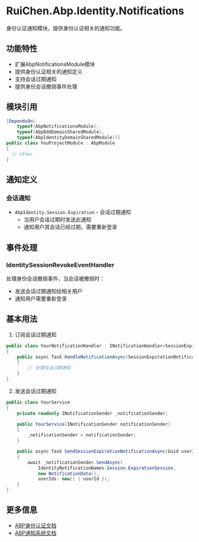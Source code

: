 # RuiChen.Abp.Identity.Notifications

身份认证通知模块，提供身份认证相关的通知功能。

## 功能特性

* 扩展AbpNotificationsModule模块
* 提供身份认证相关的通知定义
* 支持会话过期通知
* 提供身份会话撤销事件处理

## 模块引用

```csharp
[DependsOn(
    typeof(AbpNotificationsModule),
    typeof(AbpDddDomainSharedModule),
    typeof(AbpIdentityDomainSharedModule))]
public class YouProjectModule : AbpModule
{
  // other
}
```

## 通知定义

### 会话通知

* `AbpIdentity.Session.Expiration` - 会话过期通知
  * 当用户会话过期时发送此通知
  * 通知用户其会话已经过期，需要重新登录

## 事件处理

### IdentitySessionRevokeEventHandler

处理身份会话撤销事件，当会话被撤销时：
* 发送会话过期通知给相关用户
* 通知用户需要重新登录

## 基本用法

1. 订阅会话过期通知
```csharp
public class YourNotificationHandler : INotificationHandler<SessionExpirationNotification>
{
    public async Task HandleNotificationAsync(SessionExpirationNotification notification)
    {
        // 处理会话过期通知
    }
}
```

2. 发送会话过期通知
```csharp
public class YourService
{
    private readonly INotificationSender _notificationSender;

    public YourService(INotificationSender notificationSender)
    {
        _notificationSender = notificationSender;
    }

    public async Task SendSessionExpirationNotificationAsync(Guid userId)
    {
        await _notificationSender.SendAsync(
            IdentityNotificationNames.Session.ExpirationSession,
            new NotificationData(),
            userIds: new[] { userId });
    }
}
```

## 更多信息

* [ABP身份认证文档](https://docs.abp.io/en/abp/latest/Identity)
* [ABP通知系统文档](https://docs.abp.io/en/abp/latest/Notification-System)
